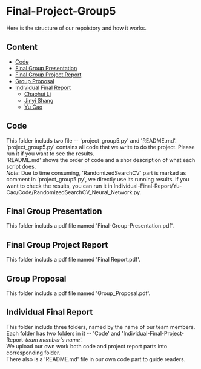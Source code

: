 # Final-Project-Group5  
Here is the structure of our repoistory and how it works.
## Content
* [Code](#Code)
* [Final Group Presentation](#Fianl-Group-Presentation) 
* [Final Group Project Report](#Final-Group-Project-Report) 
* [Group Proposal](#Group-Proposal)  
* [Individual Final Report](#Individual-Final-Report) 
  * [Chaohui Li](#Chaohui-Li)  
  * [Jinyi Shang](#Jinyi-Shang)
  * [Yu Cao](#Yu-Cao)

## Code
This folder includs two file -- 'project_group5.py' and 'README.md'.  
'project_group5.py' contains all code that we write to do the project. Please run it if you want to see the results.  
'README.md' shows the order of code and a shor description of what each script does.  
*Note*: Due to time consuming, 'RandomizedSearchCV' part is marked as comment in 'project_group5.py', we directly use its running results.
If you want to check the results, you can run it in Individual-Final-Report/Yu-Cao/Code/RandomizedSearchCV_Neural_Network.py.  

## Final Group Presentation  
This folder includs a pdf file named 'Final-Group-Presentation.pdf'.  

## Final Group Project Report
This folder includs a pdf file named 'Final Report.pdf'.  

## Group Proposal
This folder includs a pdf file named 'Group_Proposal.pdf'.  

## Individual Final Report
This folder includs three folders, named by the name of our team members.  
Each folder has two folders in it -- 'Code' and 'Individual-Final-Project-Report-_team member's name_'.  
We upload our own work both code and project report parts into corresponding folder.  
There also is a 'README.md' file in our own code part to guide readers.
